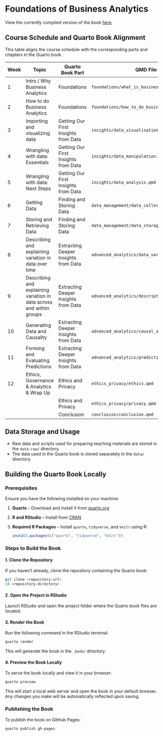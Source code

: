 
# Foundations of Business Analytics

<!-- badges: start -->
<!-- badges: end -->

View the currently compiled version of the book [here](https://unimelb-cmce-10002.github.io/fba-book/).

## Course Schedule and Quarto Book Alignment

This table aligns the course schedule with the corresponding parts and chapters in the Quarto book.

| **Week**  | **Topic**                                           | **Quarto Book Part**                     | **QMD File**                           |
|----------|---------------------------------------------------|-----------------------------------------|----------------------------------------|
| 1        | Intro / Why Business Analytics                    | Foundations                              | `foundations/what_is_business_analytics.qmd` |
| 2        | How to do Business Analytics                      | Foundations                              | `foundations/how_to_do_business_analytics.qmd` |
| 3        | Importing and visualizing data                    | Getting Our First Insights from Data     | `insights/data_visualisation.qmd`     |
| 4        | Wrangling with data: Essentials                   | Getting Our First Insights from Data     | `insights/data_manipulation.qmd`      |
| 5        | Wrangling with data: Next Steps                   | Getting Our First Insights from Data     | `insights/data_analysis.qmd`          |
| 6        | Getting Data                                      | Finding and Storing Data                 | `data_management/data_collection.qmd` |
| 7        | Storing and Retrieving Data                       | Finding and Storing Data                 | `data_management/data_storage.qmd`    |
| 8        | Describing and explaining variation in data over time | Extracting Deeper Insights from Data | `advanced_analytics/data_variation.qmd` |
| 9        | Describing and explaining variation in data across and within groups | Extracting Deeper Insights from Data | `advanced_analytics/descriptive_analytics.qmd` |
| 10       | Generating Data and Causality                     | Extracting Deeper Insights from Data     | `advanced_analytics/causal_analytics.qmd` |
| 11       | Forming and Evaluating Predictions                | Extracting Deeper Insights from Data     | `advanced_analytics/predictive_analytics.qmd` |
| 12       | Ethics, Governance & Analytics & Wrap Up         | Ethics and Privacy                       | `ethics_privacy/ethics.qmd`            |
|          |                                                 | Ethics and Privacy                       | `ethics_privacy/privacy.qmd`           |
|          |                                                 | Conclusion                               | `conclusion/conclusion.qmd`            |

## Data Storage and Usage

- Raw data and scripts used for preparing teaching materials are stored in the `data-raw/` directory.
- The data used in the Quarto book is stored separately in the `data/` directory.

## Building the Quarto Book Locally

### **Prerequisites**
Ensure you have the following installed on your machine:

1. **Quarto** – Download and install it from [quarto.org](https://quarto.org/)
2. **R and RStudio** – Install from [CRAN](https://cran.r-project.org/)
3. **Required R Packages** – Install `quarto`, `tidyverse`, and `knitr` using R:
   
   ```r
   install.packages(c("quarto", "tidyverse", "knitr"))
   ```

### **Steps to Build the Book**

#### 1. **Clone the Repository**  
If you haven’t already, clone the repository containing the Quarto book:

```sh
git clone <repository-url>
cd <repository-directory>
```

#### 2. **Open the Project in RStudio**
Launch RStudio and open the project folder where the Quarto book files are located.

#### 3. **Render the Book**  
Run the following command in the RStudio terminal:

```sh
quarto render
```

This will generate the book in the `_book/` directory.

#### 4. **Preview the Book Locally**  
To serve the book locally and view it in your browser:

```sh
quarto preview
```

This will start a local web server and open the book in your default browser. Any changes you make will be automatically reflected upon saving.

### **Publishing the Book**
To publish the book on GitHub Pages:

```sh
quarto publish gh-pages
```

